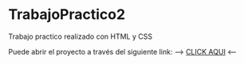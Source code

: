 # TrabajoPractico2
Trabajo practico realizado con HTML y CSS

Puede abrir el proyecto a través del siguiente link:
-->  <a href="https://rarroyo941.github.io/TrabajoPractico2/">CLICK AQUI</a> <--

